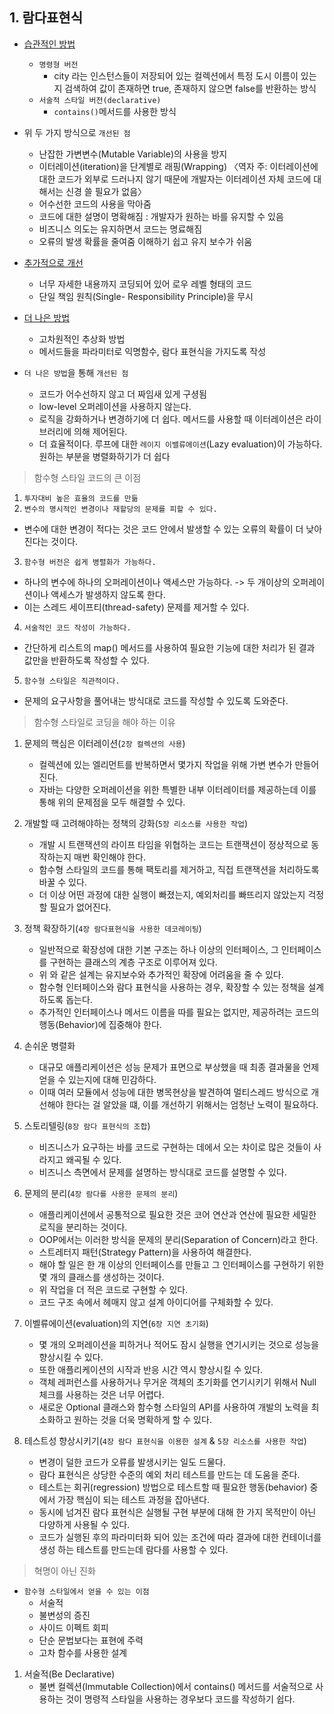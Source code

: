 ## 1. 람다표현식

- [습관적인 방법](src/main/java/kr/seok/one/Cities.java)
	- `명령형 버전`
		- city 라는 인스턴스들이 저장되어 있는 컬렉션에서 특정 도시 이름이 있는지 검색하여 값이 존재하면 true, 존재하지 않으면 false를 반환하는 방식
	- `서술적 스타일 버전(declarative)`
		- `contains()`메서드를 사용한 방식

- 위 두 가지 방식으로 `개선된 점`
	- 난잡한 가변변수(Mutable Variable)의 사용을 방지
	- 이터레이션(iteration)을 단계별로 래핑(Wrapping)
	  〈역자 주: 이터레이션에 대한 코드가 외부로 드러나지 않기 때문에 개발자는 이터레이션 자체 코드에 대해서는 신경 쓸 필요가 없음〉
	- 어수선한 코드의 사용을 막아줌
	- 코드에 대한 설명이 명확해짐 : 개발자가 원하는 바를 유지할 수 있음
	- 비즈니스 의도는 유지하면서 코드는 명료해짐
	- 오류의 발생 확률을 줄여줌 이해하기 쉽고 유지 보수가 쉬움

- [추가적으로 개선](src/main/java/kr/seok/one/DiscountImperative.java)
	- 너무 자세한 내용까지 코딩되어 있어 로우 레벨 형태의 코드
	- 단일 책임 원칙(Single- Responsibility Principle)을 무시

- [더 나은 방법](src/main/java/kr/seok/one/DiscountFunctional.java)
	- 고차원적인 추상화 방법
	- 메서드들을 파라미터로 익명함수, 람다 표현식을 가지도록 작성

- `더 나은 방법`을 통해 `개선된 점`
	- 코드가 어수선하지 않고 더 짜임새 있게 구셩됨
	- low-level 오퍼레이션을 사용하지 않는다.
	- 로직을 강화하거나 변경하기에 더 쉽다. 메서드를 사용할 때 이터레이션은 라이브러리에 의해 제어된다.
	- 더 효율적이다. 루프에 대한 `레이지 이밸류에이션`(Lazy evaluation)이 가능하다. 원하는 부분을 병렬화하기가 더 쉽다

> 함수형 스타일 코드의 큰 이점

1. `투자대비 높은 효율의 코드를 만듦`
2. `변수의 명시적인 변경이나 재할당의 문제를 피할 수 있다.`

- 변수에 대한 변경이 적다는 것은 코드 안에서 발생할 수 있는 오류의 확률이 더 낮아진다는 것이다.

3. `함수형 버전은 쉽게 병렬화가 가능하다.`

- 하나의 변수에 하나의 오퍼레이션이나 액세스만 가능하다. -> 두 개이상의 오퍼레이션이나 액세스가 발생하지 않도록 한다.
- 이는 스레드 세이프티(thread-safety) 문제를 제거할 수 있다.

4. `서술적인 코드 작성이 가능하다.`

- 간단하게 리스트의 map() 메서드를 사용하여 필요한 기능에 대한 처리가 된 결과 값만을 반환하도록 작성할 수 있다.

5. `함수형 스타일은 직관적이다.`

- 문제의 요구사항을 풀어내는 방식대로 코드를 작성할 수 있도록 도와준다.

> 함수형 스타일로 코딩을 해야 하는 이유

1. 문제의 핵심은 이터레이션(`2장 컬렉션의 사용`)
	- 컬렉션에 있는 엘리먼트를 반복하면서 몇가지 작업을 위해 가변 변수가 만들어진다.
	- 자바는 다양한 오퍼레이션을 위한 특별한 내부 이터레이터를 제공하는데 이를 통해 위의 문제점을 모두 해결할 수 있다.

2. 개발할 때 고려해야하는 정책의 강화(`5장 리소스를 사용한 작업`)
	- 개발 시 트랜잭션의 라이프 타임을 위협하는 코드는 트랜잭션이 정상적으로 동작하는지 매번 확인해야 한다.
	- 함수형 스타일의 코드를 통해 팩토리를 제거하고, 직접 트랜잭션을 처리하도록 바꿀 수 있다.
	- 더 이상 어떤 과정에 대한 실행이 빠졌는지, 예외처리를 빠뜨리지 않았는지 걱정할 필요가 없어진다.

3. 정책 확장하기(`4장 람다표현식을 사용한 데코레이팅`)
	- 일반적으로 확장성에 대한 기본 구조는 하나 이상의 인터페이스, 그 인터페이스를 구현하는 클래스의 계층 구조로 이루어져 있다.
	- 위 와 같은 설계는 유지보수와 추가적인 확장에 어려움을 줄 수 있다.
	- 함수형 인터페이스와 람다 표현식을 사용하는 경우, 확장할 수 있는 정책을 설계하도록 돕는다.
	- 추가적인 인터페이스나 메서드 이름을 따를 필요는 없지만, 제공하려는 코드의 행동(Behavior)에 집중해야 한다.

4. 손쉬운 병렬화
	- 대규모 애플리케이션은 성능 문제가 표면으로 부상했을 때 최종 결과물을 언제 얻을 수 있는지에 대해 민감하다.
	- 이때 여러 모듈에서 성능에 대한 병목현상을 발견하여 멀티스레드 방식으로 개선해야 한다는 걸 알았을 떄, 이를 개선하기 위해서는 엄청난 노력이 필요하다.

5. 스토리텔링(`8장 람다 표현식의 조합`)
	- 비즈니스가 요구하는 바를 코드로 구현하는 데에서 오는 차이로 많은 것들이 사라지고 왜곡될 수 있다.
	- 비즈니스 측면에서 문제를 설명하는 방식대로 코드를 설명할 수 있다.

6. 문제의 분리(`4장 람다를 사용한 문제의 분리`)
	- 애플리케이션에서 공통적으로 필요한 것은 코어 연산과 연산에 필요한 세밀한 로직을 분리하는 것이다.
	- OOP에서는 이러한 방식을 문제의 분리(Separation of Concern)라고 한다.
	- 스트레터지 패턴(Strategy Pattern)을 사용하여 해결한다.
	- 해야 할 일은 한 개 이상의 인터페이스를 만들고 그 인터페이스를 구현하기 위한 몇 개의 클래스를 생성하는 것이다.
	- 위 작업을 더 적은 코드로 구현할 수 있다.
	- 코드 구조 속에서 헤매지 않고 설계 아이디어를 구체화할 수 있다.

7. 이벨류에이션(evaluation)의 지연(`6장 지연 초기화`)
	- 몇 개의 오퍼레이션을 피하거나 적어도 잠시 실행을 연기시키는 것으로 성능을 향상시킬 수 있다.
	- 또한 애플리케이션의 시작과 반응 시간 역시 향상시킬 수 있다.
	- 객체 레퍼런스를 사용하거나 무거운 객체의 초기화를 연기시키기 위해서 Null 체크를 사용하는 것은 너무 어렵다.
	- 새로운 Optional 클래스와 함수형 스타일의 API를 사용하여 개발의 노력을 최소화하고 원하는 것을 더욱 명확하게 할 수 있다.

8. 테스트성 향상시키기(`4장 람다 표현식을 이용한 설계` & `5장 리소스를 사용한 작업`)
	- 변경이 덜한 코드가 오류를 발생시키는 일도 드물다.
	- 람다 표현식은 상당한 수준의 예외 처리 테스트를 만드는 데 도움을 준다.
	- 테스트는 회귀(regression) 방법으로 테스트할 때 필요한 행동(behavior) 중에서 가장 핵심이 되는 테스트 과정을 잡아낸다.
	- 동시에 넘겨진 람다 표현식은 실행될 구현 부분에 대해 한 가지 목적만이 아닌 다양하게 사용될 수 있다.
	- 코드가 실행된 후의 파라미터화 되어 있는 조건에 따라 결과에 대한 컨테이너를 생성 하는 테스트를 만드는데 람다를 사용할 수 있다.

> 혁명이 아닌 진화

- `함수형 스타일에서 얻을 수 있는 이점`
	- 서술적
	- 불변성의 증진
	- 사이드 이펙트 회피
	- 단순 문법보다는 표현에 주력
	- 고차 함수를 사용한 설계

1. 서술적(Be Declarative)
	- 불변 컬렉션(Immutable Collection)에서 contains() 메서드를 서술적으로 사용하는 것이 명령적 스타일을 사용하는 경우보다 코드를 작성하기 쉽다.
